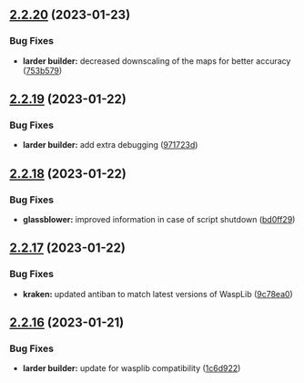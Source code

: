 ## [2.2.20](https://github.com/Torwent/wasp-free/compare/v2.2.19...v2.2.20) (2023-01-23)


### Bug Fixes

* **larder builder:** decreased downscaling of the maps for better accuracy ([753b579](https://github.com/Torwent/wasp-free/commit/753b5795ed1eae21a61d62a01cc6b950b2e53ebc))



## [2.2.19](https://github.com/Torwent/wasp-free/compare/v2.2.18...v2.2.19) (2023-01-22)


### Bug Fixes

* **larder builder:** add extra debugging ([971723d](https://github.com/Torwent/wasp-free/commit/971723d133b21fe4534a8d17887b61d10b38a034))



## [2.2.18](https://github.com/Torwent/wasp-free/compare/v2.2.17...v2.2.18) (2023-01-22)


### Bug Fixes

* **glassblower:** improved information in case of script shutdown ([bd0ff29](https://github.com/Torwent/wasp-free/commit/bd0ff29dd60cc9810899ea2ed27a911674990e39))



## [2.2.17](https://github.com/Torwent/wasp-free/compare/v2.2.16...v2.2.17) (2023-01-22)


### Bug Fixes

* **kraken:** updated antiban to match latest versions of WaspLib ([9c78ea0](https://github.com/Torwent/wasp-free/commit/9c78ea0eda06ff5b36a463c5035bc1a9c5a178bd))



## [2.2.16](https://github.com/Torwent/wasp-free/compare/v2.2.15...v2.2.16) (2023-01-21)


### Bug Fixes

* **larder builder:** update for wasplib compatibility ([1c6d922](https://github.com/Torwent/wasp-free/commit/1c6d922d2d658695c794832fd982684b95f2844d))



